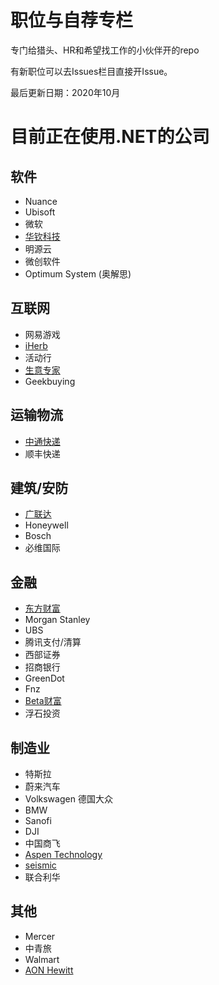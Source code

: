 # 职位与自荐专栏
专门给猎头、HR和希望找工作的小伙伴开的repo

有新职位可以去Issues栏目直接开Issue。

最后更新日期：2020年10月

# 目前正在使用.NET的公司 
## 软件
- Nuance
- Ubisoft
- 微软
- [华钦科技](http://www.clps.com.cn/)
- 明源云
- 微创软件
- Optimum System (奥解思)

## 互联网
- 网易游戏
- [iHerb](http://www.iherb.com)
- 活动行
- [生意专家](http://www.i200.cn/)
- Geekbuying

## 运输物流
- [中通快递](http://www.zto.com)
- 顺丰快递

## 建筑/安防
- [广联达](https://www.glodon.com/)
- Honeywell
- Bosch
- 必维国际

## 金融
- [东方财富](https://www.eastmoney.com)
- Morgan Stanley
- UBS
- 腾讯支付/清算
- 西部证券 
- 招商银行
- GreenDot
- Fnz
- [Beta财富](http://www.betawm.com)
- 浮石投资

## 制造业 
- 特斯拉
- 蔚来汽车
- Volkswagen 德国大众
- BMW
- Sanofi
- DJI
- 中国商飞
- [Aspen Technology](https://www.aspentech.com/)
- [seismic](https://seismic.com/)
- 联合利华

## 其他
- Mercer
- 中青旅
- Walmart
- [AON Hewitt](http://www.aon.com)

